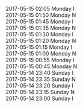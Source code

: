 2017-05-15 02:05 Monday  I  
2017-05-15 01:50 Monday  N  
2017-05-15 01:45 Monday  I  
2017-05-15 01:35 Monday  N  
2017-05-15 01:30 Monday  I  
2017-05-15 01:20 Monday  N  
2017-05-15 01:15 Monday  I  
2017-05-15 01:00 Monday  N  
2017-05-15 00:55 Monday  I  
2017-05-15 00:45 Monday  N  
2017-05-14 23:40 Sunday  I  
2017-05-14 23:35 Sunday  N  
2017-05-14 23:20 Sunday  I  
2017-05-14 23:15 Sunday  N  
2017-05-14 23:00 Sunday  I  
